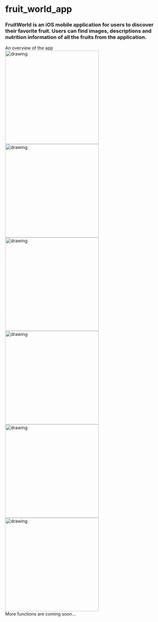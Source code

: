 # fruit_world_app
### FruitWorld is an iOS mobile application for users to discover their favorite fruit. Users can find images, descriptions and nutrition information of all the fruits from the application.

An overview of the app\
<img src="https://user-images.githubusercontent.com/54991825/179423859-298a71aa-4146-45fa-9312-c46fcb1c410a.png" alt="drawing" width="300"/>
<img src="https://user-images.githubusercontent.com/54991825/179423893-dbac1d08-e7f1-454a-82a9-f63de99fb7db.png" alt="drawing" width="300"/>
<img src="https://user-images.githubusercontent.com/54991825/179423917-c2b9cca1-1e67-495c-a721-759f44107c9b.png" alt="drawing" width="300"/>
<img src="https://user-images.githubusercontent.com/54991825/179423926-445fc356-0138-4d36-9210-ea2fe7f08ce6.png" alt="drawing" width="300"/>
<img src="https://user-images.githubusercontent.com/54991825/179423948-85a4a589-70f2-4b69-a914-c3da308b948f.png" alt="drawing" width="300"/>
<img src="https://user-images.githubusercontent.com/54991825/179423970-5925150a-6039-426a-bfea-6e8fec09a3f9.png" alt="drawing" width="300"/>\
More functions are coming soon...





